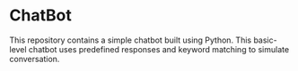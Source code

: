# ChatBot
This repository contains a simple chatbot built using Python. This basic-level chatbot uses predefined responses and keyword matching to simulate conversation.
